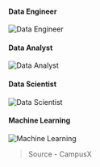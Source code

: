 #### Data Engineer
![Data Engineer](<img/DE.png>)


#### Data Analyst
![Data Analyst](<img/DA.png>)

#### Data Scientist
![Data Scientist](<img/DS.png>)


#### Machine Learning
![Machine Learning](<img/ML.png>)


> Source - CampusX